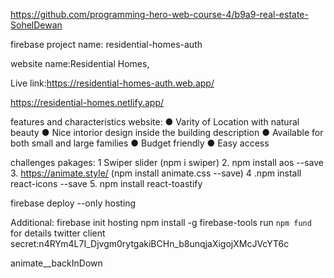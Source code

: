 https://github.com/programming-hero-web-course-4/b9a9-real-estate-SohelDewan

firebase project name: residential-homes-auth

website name:Residential Homes,

Live link:https://residential-homes-auth.web.app/

 https://residential-homes.netlify.app/

 features and characteristics website:
 ● Varity of Location with natural beauty
 ● Nice intorior design inside the building description
 ● Available for both small and large families
 ● Budget friendly 
 ● Easy access
 
challenges pakages: 
1 Swiper slider (npm i swiper)
2. npm install aos --save
3. https://animate.style/ (npm install animate.css --save)
4 .npm install react-icons --save
5. npm install react-toastify
<!-- 6.React Hook form (npm install react-hook-form) -->
firebase deploy --only hosting


Additional:
firebase init hosting 
npm install -g firebase-tools 
run `npm fund` for details
twitter client secret:n4RYm4L7I_Djvgm0rytgakiBCHn_b8unqjaXigojXMcJVcYT6c

animate__backInDown